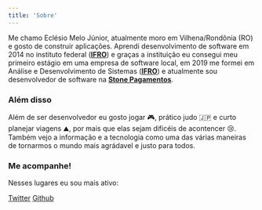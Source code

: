 ```yaml
---
title: 'Sobre'
---
```


Me chamo Eclésio Melo Júnior, atualmente moro em Vilhena/Rondônia (RO) e gosto de construir aplicações. Aprendi desenvolvimento de software em 2014 no instituto federal ([**IFRO**](https://www.ifro.edu.br/)) e graças a instituição eu consegui meu primeiro estágio em uma empresa de software local, em 2019 me formei em Análise e Desenvolvimento de Sistemas ([**IFRO**](https://www.ifro.edu.br/)) e atualmente sou desenvolvedor de software na [**Stone Pagamentos**](http://stone.com.br/).

### Além disso

Além de ser desenvolvedor eu gosto jogar 🎮, prático judo 🇯🇵 e curto planejar viagens ⛰, por mais que elas sejam dificéis de acontencer 😢. Também vejo a informação e a tecnologia como uma das várias maneiras de tornarmos o mundo mais agrádavel e justo para todos.

### Me acompanhe!

Nesses lugares eu sou mais ativo:

[Twitter](https://github.com/EclesioMeloJunior)
[Github](https://twitter.com/ecl3sio)
